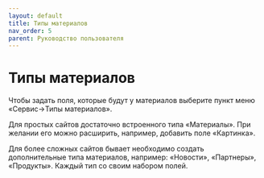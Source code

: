```yaml
---
layout: default
title: Типы материалов
nav_order: 5
parent: Руководство пользователя
---
```

# Типы материалов

Чтобы задать поля, которые будут у материалов выберите пункт меню «Сервис->Типы материалов».

Для простых сайтов достаточно встроенного типа «Материалы». При желании его можно расширить, например, добавить поле «Картинка».

Для более сложных сайтов бывает необходимо создать дополнительные типа материалов, например: «Новости», «Партнеры», «Продукты». Каждый тип со своим набором полей.